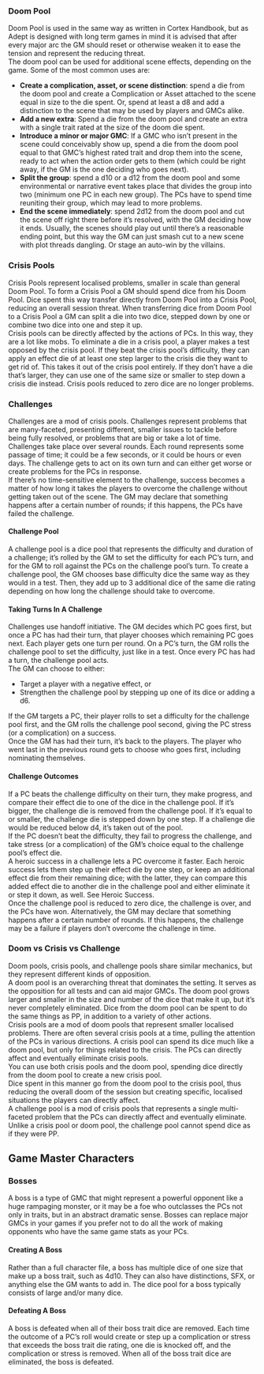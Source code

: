 ### Doom Pool

Doom Pool is used in the same way as written in Cortex Handbook, but as Adept is designed with long term games in mind it is advised that after every major arc the GM should reset or otherwise weaken it to ease the tension and represent the reducing threat.  
The doom pool can be used for additional scene effects, depending on the game. Some of the most common uses are:
- **Create a complication, asset, or scene distinction**: spend a die from the doom pool and create a Complication or Asset attached to the scene equal in size to the die spent. Or, spend at least a d8 and add a distinction to the scene that may be used by players and GMCs alike.
- **Add a new extra**: Spend a die from the doom pool and create an extra with a single trait rated at the size of the doom die spent.
- **Introduce a minor or major GMC**: If a GMC who isn’t present in the scene could conceivably show up, spend a die from the doom pool equal to that GMC’s highest rated trait and drop them into the scene, ready to act when the action order gets to them (which could be right away, if the GM is the one deciding who goes next).
- **Split the group**: spend a d10 or a d12 from the doom pool and some environmental or narrative event takes place that divides the group into two (minimum one PC in each new group). The PCs have to spend time reuniting their group, which may lead to more problems.
- **End the scene immediately**: spend 2d12 from the doom pool and cut the scene off right there before it’s resolved, with the GM deciding how it ends. Usually, the scenes should play out until there’s a reasonable ending point, but this way the GM can just smash cut to a new scene with plot threads dangling. Or stage an auto-win by the villains.

### Crisis Pools

Crisis Pools represent localised problems, smaller in scale than general Doom Pool.
To form a Crisis Pool a GM should spend dice from his Doom Pool. Dice spent this way transfer directly from Doom Pool into a Crisis Pool, reducing an overall session threat. When transferring dice from Doom Pool to a Crisis Pool a GM can split a die into two dice, stepped down by one  or combine two dice into one and step it up.  
Crisis pools can be directly affected by the actions of PCs. In this way, they are a lot like mobs. To eliminate a die in a crisis pool, a player makes a test opposed by the crisis pool. If they beat the crisis pool’s difficulty, they can apply an effect die of at least one step larger to the crisis die they want to get rid of. This takes it out of the crisis pool entirely. If they don’t have a die that’s larger, they can use one of the same size or smaller to step down a crisis die instead. Crisis pools reduced to zero dice are no longer problems.

### Challenges

Challenges are a mod of crisis pools. Challenges represent problems that are many-faceted, presenting different, smaller issues to tackle before being fully resolved, or problems that are big or take a lot of time.  
Challenges take place over several rounds. Each round represents some passage of time; it could be a few seconds, or it could be hours or even days. The challenge gets to act on its own turn and can either get worse or create problems for the PCs in response.  
If there’s no time-sensitive element to the challenge, success becomes a matter of how long it takes the players to overcome the challenge without getting taken out of the scene. The GM may declare that something happens after a certain number of rounds; if this happens, the PCs have failed the challenge.

#### Challenge Pool

A challenge pool is a dice pool that represents the difficulty and duration of a challenge; it’s rolled by the GM to set the difficulty for each PC’s turn, and for the GM to roll against the PCs on the challenge pool’s turn.
To create a challenge pool, the GM chooses base difficulty dice the same way as they would in a test. Then, they add up to 3 additional dice of the same die rating depending on how long the challenge should take to overcome.

#### Taking Turns In A Challenge

Challenges use handoff initiative. The GM decides which PC goes first, but once a PC has had their turn, that player chooses which remaining PC goes next. Each player gets one turn per round. On a PC’s turn, the GM rolls the challenge pool to set the difficulty, just like in a test.
Once every PC has had a turn, the challenge pool acts.  
The GM can choose to either:
- Target a player with a negative effect, or
- Strengthen the challenge pool by stepping up one of its dice or adding a d6.

If the GM targets a PC, their player rolls to set a difficulty for the challenge pool first, and the GM rolls the challenge pool second, giving the PC stress (or a complication) on a success.  
Once the GM has had their turn, it’s back to the players. The player who went last in the previous round gets to choose who goes first, including nominating themselves.

#### Challenge Outcomes

If a PC beats the challenge difficulty on their turn, they make progress, and compare their effect die to one of the dice in the challenge pool. If it’s bigger, the challenge die is removed from the challenge pool. If it’s equal to or smaller, the challenge die is stepped down by one step. If a challenge die would be reduced below d4, it’s taken out of the pool.  
If the PC doesn’t beat the difficulty, they fail to progress the challenge, and take stress (or a complication) of the GM’s choice equal to the challenge pool’s effect die.  
A heroic success in a challenge lets a PC overcome it faster. Each heroic success lets them step up their effect die by one step, or keep an additional effect die from their remaining dice; with the latter, they can compare this added effect die to another die in the challenge pool and either eliminate it or step it down, as well. See Heroic Success.  
Once the challenge pool is reduced to zero dice, the challenge is over, and the PCs have won. Alternatively, the GM may declare that something happens after a certain number of rounds. If this happens, the challenge may be a failure if players don’t overcome the challenge in time.

### Doom vs Crisis vs Challenge

Doom pools, crisis pools, and challenge pools share similar mechanics, but they represent different kinds of opposition.  
A doom pool is an overarching threat that dominates the setting. It serves as the opposition for all tests and can aid major GMCs. The doom pool grows larger and smaller in the size and number of the dice that make it up, but it’s never completely eliminated. Dice from the doom pool can be spent to do the same things as PP, in addition to a variety of other actions.  
Crisis pools are a mod of doom pools that represent smaller localised problems. There are often several crisis pools at a time, pulling the attention of the PCs in various directions. A crisis pool can spend its dice much like a doom pool, but only for things related to the crisis. The PCs can directly affect and eventually eliminate crisis pools.  
You can use both crisis pools and the doom pool, spending dice directly from the doom pool to create a new crisis pool.  
Dice spent in this manner go from the doom pool to the crisis pool, thus reducing the overall doom of the session but creating specific, localised situations the players can directly affect.  
A challenge pool is a mod of crisis pools that represents a single multi-faceted problem that the PCs can directly affect and eventually eliminate. Unlike a crisis pool or doom pool, the challenge pool cannot spend dice as if they were PP.

## Game Master Characters

### Bosses

A boss is a type of GMC that might represent a powerful opponent like a huge rampaging monster, or it may be a foe who outclasses the PCs not only in traits, but in an abstract dramatic sense. Bosses can replace major GMCs in your games if you prefer not to do all the work of making opponents who have the same game stats as your PCs.

#### Creating A Boss

Rather than a full character file, a boss has multiple dice of one size that make up a boss trait, such as 4d10. They can also have distinctions, SFX, or anything else the GM wants to add in. The dice pool for a boss typically consists of large and/or many dice.

#### Defeating A Boss

A boss is defeated when all of their boss trait dice are removed. Each time the outcome of a PC’s roll would create or step up a complication or stress that exceeds the boss trait die rating, one die is knocked off, and the complication or stress is removed. When all of the boss trait dice are eliminated, the boss is defeated.